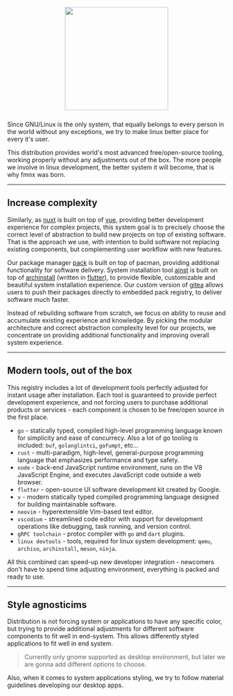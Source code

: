 <p align="center">
<img style="align: center; padding-left: 10px; padding-right: 10px; padding-bottom: 10px;" width="238px" height="238px" src="https://fmnx.su/dancheg97/Pictures/raw/branch/main/iso.png" />
</p>


Since GNU/Linux is the only system, that equally belongs to every person in the world without any exceptions, we try to make linux better place for every it's user.

This distribution provides world's most advanced free/open-source tooling, working properly without any adjustments out of the box. The more people we involve in linux development, the better system it will become, that is why fmnx was born.

---

## Increase complexity

Similarly, as [nuxt](https://nuxtjs.org/) is built on top of [vue](https://vuejs.org/), providing better development experience for complex projects, this system goal is to precisely choose the correct level of abstraction to build new projects on top of existing software. That is the approach we use, with intention to build software not replacing existing components, but complementing user workflow with new features.

Our package manager [pack](https://fmnx.su/core/pack) is built on top of pacman, providing additional functionality for software delivery. System installation tool [ainst](https://fmnx.su/core/ainst) is built on top of [archinstall](https://wiki.archlinux.org/title/archinstall) (written in [flutter](https://flutter.dev/)), to provide flexible, customizable and beautiful system installation experience. Our custom version of [gitea](https://gitea.io/en-us/) allows users to push their packages directly to embedded pack registry, to deliver software much faster.

Instead of rebuilding software from scratch, we focus on ability to reuse and accumulate existing experience and knowledge. By picking the modular architecture and correct abstraction complexity level for our projects, we concentrate on providing additional functionality and improving overall system experience.

---

## Modern tools, out of the box

This registry includes a lot of development tools perfectly adjusted for instant usage after installation. Each tool is guaranteed to provide perfect development experience, and not forcing users to purchase additional products or services - each component is chosen to be free/open source in the first place.

- `go` - statically typed, compiled high-level programming language known for simplicity and ease of concurrecy. Also a lot of go tooling is included: `buf`, `golanglintci`, `gofumpt`, etc...
- `rust` - multi-paradigm, high-level, general-purpose programming language that emphasizes performance and type safety.
- `node` - back-end JavaScript runtime environment, runs on the V8 JavaScript Engine, and executes JavaScript code outside a web browser.
- `flutter` - open-source UI software development kit created by Google.
- `v` - modern statically typed compiled programming language designed for building maintainable software.
- `neovim` - hyperextensible Vim-based text editor.
- `vscodium` - streamlined code editor with support for development operations like debugging, task running, and version control.
- `gRPC toolchain` - protoc compiler with `go` and `dart` plugins.
- `linux devtools` - tools, required for linux system development: `qemu`, `archiso`, `archinstall`, `meson`, `ninja`.

All this combined can speed-up new developer integration - newcomers don't have to spend time adjusting environment, everything is packed and ready to use.

---

## Style agnosticims

Distribution is not forcing system or applications to have any specific color, but trying to provide additional adjustments for different software components to fit well in end-system. This allows differently styled applications to fit well in end system.

> Currently only gnome supported as desktop environment, but later we are gonna add different options to choose.

Also, when it comes to system applications styling, we try to follow material guidelines developing our desktop apps.
